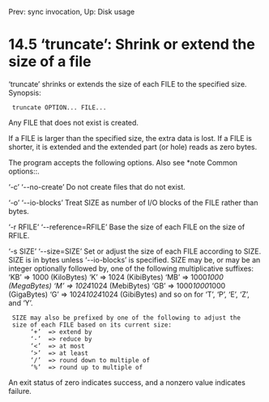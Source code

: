 Prev: sync invocation,  Up: Disk usage

14.5 ‘truncate’: Shrink or extend the size of a file
====================================================

‘truncate’ shrinks or extends the size of each FILE to the specified
size.  Synopsis:

     truncate OPTION... FILE...

   Any FILE that does not exist is created.

   If a FILE is larger than the specified size, the extra data is lost.
If a FILE is shorter, it is extended and the extended part (or hole)
reads as zero bytes.

   The program accepts the following options.  Also see *note Common
options::.

‘-c’
‘--no-create’
     Do not create files that do not exist.

‘-o’
‘--io-blocks’
     Treat SIZE as number of I/O blocks of the FILE rather than bytes.

‘-r RFILE’
‘--reference=RFILE’
     Base the size of each FILE on the size of RFILE.

‘-s SIZE’
‘--size=SIZE’
     Set or adjust the size of each FILE according to SIZE.  SIZE is in
     bytes unless ‘--io-blocks’ is specified.  SIZE may be, or may be an
     integer optionally followed by, one of the following multiplicative
     suffixes:
          ‘KB’ =>           1000 (KiloBytes)
          ‘K’  =>           1024 (KibiBytes)
          ‘MB’ =>      1000*1000 (MegaBytes)
          ‘M’  =>      1024*1024 (MebiBytes)
          ‘GB’ => 1000*1000*1000 (GigaBytes)
          ‘G’  => 1024*1024*1024 (GibiBytes)
     and so on for ‘T’, ‘P’, ‘E’, ‘Z’, and ‘Y’.

     SIZE may also be prefixed by one of the following to adjust the
     size of each FILE based on its current size:
          ‘+’  => extend by
          ‘-’  => reduce by
          ‘<’  => at most
          ‘>’  => at least
          ‘/’  => round down to multiple of
          ‘%’  => round up to multiple of

   An exit status of zero indicates success, and a nonzero value
indicates failure.

